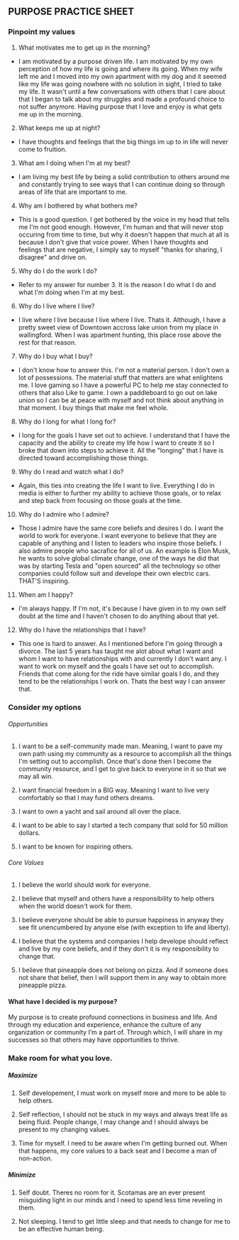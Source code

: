 ## PURPOSE PRACTICE SHEET

### Pinpoint my values


1. What motivates me to get up in the morning?
  - I am motivated by a purpose driven life. I am motivated by my own perception of how my life is going and where its going. When my wife left me and I moved into my own apartment with my dog and it seemed like my life was going nowhere with no solution in sight, I tried to take my life. It wasn't until a few conversations with others that I care about that I began to talk about my struggles and made a profound choice to not suffer anymore. Having purpose that I love and enjoy is what gets me up in the morning. 

2. What keeps me up at night? 
  - I have thoughts and feelings that the big things im up to in life will never come to fruition. 

3. What am I doing when I'm at my best?
  - I am living my best life by being a solid contribution to others around me and constantly trying to see ways that I can continue doing so through areas of life that are important to me.

4. Why am I bothered by what bothers me? 
  - This is a good question. I get bothered by the voice in my head that tells me I'm not good enough. However, I'm human and that will never stop occuring from time to time, but why it doesn't happen that much at all is because I don't give that voice power. When I have thoughts and feelings that are negative, I simply say to myself "thanks for sharing, I disagree" and drive on. 

5. Why do I do the work I do?
  - Refer to my answer for number 3. It is the reason I do what I do and what I'm doing when I'm at my best.

6. Why do I live where I live?
  - I live where I live because I live where I live. Thats it. Although, I have a pretty sweet view of Downtown accross lake union from my place in wallingford. When I was apartment hunting, this place rose above the rest for that reason.

7. Why do I buy what I buy?
  - I don't know how to answer this. I'm not a material person. I don't own a lot of possessions. The material stuff that matters are what enlightens me. I love gaming so I have a powerful PC to help me stay connected to others that also Like to game. I own a paddleboard to go out on lake union so I can be at peace with myself and not think about anything in that moment. I buy things that make me feel whole.

8. Why do I long for what I long for?
  - I long for the goals I have set out to achieve. I understand that I have the capacity and the ability to create my life how I want to create it so I broke that down into steps to achieve it. All the "longing" that I have is directed toward accomplishing those things.

9. Why do I read and watch what I do?
  - Again, this ties into creating the life I want to live. Everything I do in media is either to further my ability to achieve those goals, or to relax and step back from focusing on those goals at the time.

10. Why do I admire who I admire?
  - Those I admire have the same core beliefs and desires I do. I want the world to work for everyone. I want everyone to believe that they are capable of anything and I listen to leaders who inspire those beliefs. I also admire people who sacrafice for all of us. An example is Elon Musk, he wants to solve global climate change, one of the ways he did that was by starting Tesla and "open sourced" all the technology so other companies could follow suit and develope their own electric cars. THAT'S inspiring.

11. When am I happy? 
  - I'm always happy. If I'm not, it's because I have given in to my own self doubt at the time and I haven't chosen to do anything about that yet.

12. Why do I have the relationships that I have? 
  - This one is hard to answer. As I mentioned before I'm going through a divorce. The last 5 years has taught me alot about what I want and whom I want to have relationships with and currently I don't want any. I want to work on myself and the goals I have set out to accomplish. Friends that come along for the ride have similar goals I do, and they tend to be the relationships I work on. Thats the best way I can answer that.


### Consider my options

###### Opportunities

1. I want to be a self-community made man. Meaning, I want to pave my own path using my community as a resource to accomplish all the things I'm setting out to accomplish. Once that's done then I become the community resource, and I get to give back to everyone in it so that we may all win. 

2. I want financial freedom in a BIG way. Meaning I want to live very comfortably so that I may fund others dreams.

3. I want to own a yacht and sail around all over the place.

4. I want to be able to say I started a tech company that sold for 50 million dollars.

5. I want to be known for inspiring others.

###### Core Values

1. I believe the world should work for everyone.

2. I believe that myself and others have a responsibility to help others when the world doesn't work for them. 

3. I believe everyone should be able to pursue happiness in anyway they see fit unencumbered by anyone else (with exception to life and liberty).

4. I believe that the systems and companies I help develope should reflect and live by my core beliefs, and if they don't it is my responsibility to change that.

5. I believe that pineapple does not belong on pizza. And if someone does not share that belief, then I will support them in any way to obtain more pineapple pizza.


#### What have I decided is my purpose?

My purpose is to create profound connections in business and life. And through my education and experience, enhance the culture of any organization or community I’m a part of. Through which, I will share in my successes so that others may have opportunities to thrive.


### Make room for what you love.

##### Maximize

1. Self developement, I must work on myself more and more to be able to help others.

2. Self reflection, I should not be stuck in my ways and always treat life as being fluid. People change, I may change and I should always be present to my changing values.

3. Time for myself. I need to be aware when I'm getting burned out. When that happens, my core values to a back seat and I become a man of non-action.

##### Minimize

1. Self doubt. Theres no room for it. Scotamas are an ever present misguiding light in our minds and I need to spend less time reveling in them.

2. Not sleeping. I tend to get little sleep and that needs to change for me to be an effective human being.


